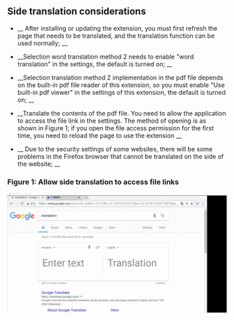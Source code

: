 ## Side translation considerations

* __ After installing or updating the extension, you must first refresh the page that needs to be translated, and the translation function can be used normally; __

* __Selection word translation method 2 needs to enable "word translation" in the settings, the default is turned on; __

* __Selection translation method 2 implementation in the pdf file depends on the built-in pdf file reader of this extension, so you must enable "Use built-in pdf viewer" in the settings of this extension, the default is turned on; __

* __Translate the contents of the pdf file. You need to allow the application to access the file link in the settings. The method of opening is as shown in Figure 1; if you open the file access permission for the first time, you need to reload the page to use the extension __

* __ Due to the security settings of some websites, there will be some problems in the Firefox browser that cannot be translated on the side of the website; __

### Figure 1: Allow side translation to access file links

![grant_access](../../images/grant_access.gif)